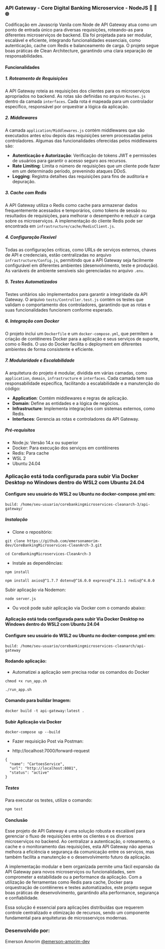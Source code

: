 ### API Gateway - Core Digital Banking Microservice - NodeJS 🚀 🔄 🌐

Codificação em Javascrip Vanila com Node de API Gateway atua como um ponto de entrada único para diversas requisições, roteando-as para diferentes microserviços de backend. Ela foi projetada para ser modular, escalável e eficiente, integrando funcionalidades essenciais, como autenticação, cache com Redis e balanceamento de carga. O projeto segue boas práticas de Clean Architecture, garantindo uma clara separação de responsabilidades.

#### Funcionalidades

##### 1. **Roteamento de Requisições**
   A API Gateway roteia as requisições dos clientes para os microserviços apropriados no backend. As rotas são definidas no arquivo `Routes.js` dentro da camada `interfaces`. Cada rota é mapeada para um controlador específico, responsável por orquestrar a lógica da aplicação.

##### 2. **Middlewares**
   A camada `application/Middlewares.js` contém middlewares que são executados antes e/ou depois das requisições serem processadas pelos controladores. Algumas das funcionalidades oferecidas pelos middlewares são:
   - **Autenticação e Autorização**: Verificação de tokens JWT e permissões de usuários para garantir o acesso seguro aos recursos.
   - **Rate Limiting**: Limita o número de requisições que um cliente pode fazer em um determinado período, prevenindo ataques DDoS.
   - **Logging**: Registra detalhes das requisições para fins de auditoria e depuração.

##### 3. **Cache com Redis**
   A API Gateway utiliza o Redis como cache para armazenar dados frequentemente acessados e temporários, como tokens de sessão ou resultados de requisições, para melhorar o desempenho e reduzir a carga sobre os microserviços. A implementação do cliente Redis pode ser encontrada em `infrastructure/cache/RedisClient.js`.

##### 4. **Configuração Flexível**
   Todas as configurações críticas, como URLs de serviços externos, chaves de API e credenciais, estão centralizadas no arquivo `infrastructure/Config.js`, permitindo que a API Gateway seja facilmente configurável em diferentes ambientes (desenvolvimento, teste e produção). As variáveis de ambiente sensíveis são gerenciadas no arquivo `.env`.

##### 5. **Testes Automatizados**
   Testes unitários são implementados para garantir a integridade da API Gateway. O arquivo `tests/Controller.test.js` contém os testes que validam o comportamento dos controladores, garantindo que as rotas e suas funcionalidades funcionem conforme esperado.

##### 6. **Integração com Docker**
   O projeto inclui um `Dockerfile` e um `docker-compose.yml`, que permitem a criação de contêineres Docker para a aplicação e seus serviços de suporte, como o Redis. O uso do Docker facilita o deployment em diferentes ambientes de forma consistente e eficiente.

##### 7. **Modularidade e Escalabilidade**
   A arquitetura do projeto é modular, dividida em várias camadas, como `application`, `domain`, `infrastructure` e `interfaces`. Cada camada tem sua responsabilidade específica, facilitando a escalabilidade e a manutenção do código:
   - **Application**: Contém middlewares e regras de aplicação.
   - **Domain**: Define as entidades e a lógica de negócios.
   - **Infrastructure**: Implementa integrações com sistemas externos, como Redis.
   - **Interfaces**: Gerencia as rotas e controladores da API Gateway.


##### Pré-requisitos
- Node.js: Versão 14.x ou superior
- Docker: Para execução dos serviços em contêineres
- Redis: Para cache
- WSL 2
- Ubuntu 24.04

### Aplicação está toda configurada para subir Via Docker Desktop no Windows dentro do WSL2 com Ubuntu 24.04

#### Configure seu usuário do WSL2 ou Ubuntu no docker-compose.yml em:

```
build: /home/seu-usuario/corebankingmicroservices-cleanarch-3/api-gateway/
```

##### Instalação
- Clone o repositório:

```
git clone https://github.com/emersonamorim-dev/CoreBankingMicroservices-CleanArch-3.git
```

```
cd CoreBankingMicroservices-CleanArch-3
```

- Instale as dependências:

```
npm install
```

```
npm install axios@^1.7.7 dotenv@^16.0.0 express@^4.21.1 redis@^4.0.0
```

Subir aplicação via Nodemon:

```
node server.js
```

- Ou você pode subir aplicação via Docker com o comando abaixo:

#### Aplicação está toda configurada para subir Via Docker Desktop no Windows dentro do WSL2 com Ubuntu 24.04

#### Configure seu usuário do WSL2 ou Ubuntu no docker-compose.yml em:

```
build: /home/seu-usuario/corebankingmicroservices-cleanarch/api-gateway
```

#### Rodando aplicação:

- Automatizei a aplicação sem precisa rodar os comandos do Docker
```
chmod +x run_app.sh
```

```
./run_app.sh
```



#### Comando para buildar Imagem:

``` 
docker build -t api-gateway:latest .
``` 


#### Subir Aplicação via Docker

``` 
docker-compose up --build
```


- Fazer requisição Post via Postman:

- http://localhost:7000/forward-request

```
{
  "name": "CartoesService",
  "url": "http://localhost:8081",
  "status": "active"
}
```

##### Testes
Para executar os testes, utilize o comando:

```
npm test
```



#### Conclusão
Esse projeto de API Gateway é uma solução robusta e escalável para gerenciar o fluxo de requisições entre os clientes e os diversos microserviços no backend. Ao centralizar a autenticação, o roteamento, o cache e o monitoramento das requisições, esta API Gateway não apenas melhora a eficiência e segurança da comunicação entre os serviços, mas também facilita a manutenção e o desenvolvimento futuro da aplicação.

A implementação modular e bem organizada permite uma fácil expansão da API Gateway para novos microserviços ou funcionalidades, sem comprometer a estabilidade ou a performance da aplicação. Com a utilização de ferramentas como Redis para cache, Docker para orquestração de contêineres e testes automatizados, este projeto segue boas práticas de desenvolvimento, garantindo alta performance, segurança e confiabilidade.

Essa solução é essencial para aplicações distribuídas que requerem controle centralizado e otimização de recursos, sendo um componente fundamental para arquiteturas de microsserviços modernas.

### Desenvolvido por:
Emerson Amorim [@emerson-amorim-dev](https://www.linkedin.com/in/emerson-amorim-dev/)

